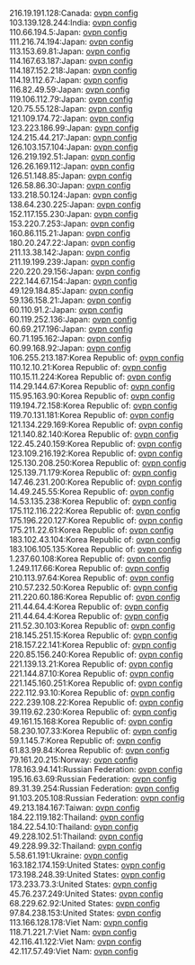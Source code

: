 216.19.191.128:Canada: [ovpn config](vpn/216_19_191_128.ovpn)  
103.139.128.244:India: [ovpn config](vpn/103_139_128_244.ovpn)  
110.66.194.5:Japan: [ovpn config](vpn/110_66_194_5.ovpn)  
111.216.74.194:Japan: [ovpn config](vpn/111_216_74_194.ovpn)  
113.153.69.81:Japan: [ovpn config](vpn/113_153_69_81.ovpn)  
114.167.63.187:Japan: [ovpn config](vpn/114_167_63_187.ovpn)  
114.187.152.218:Japan: [ovpn config](vpn/114_187_152_218.ovpn)  
114.19.112.67:Japan: [ovpn config](vpn/114_19_112_67.ovpn)  
116.82.49.59:Japan: [ovpn config](vpn/116_82_49_59.ovpn)  
119.106.112.79:Japan: [ovpn config](vpn/119_106_112_79.ovpn)  
120.75.55.128:Japan: [ovpn config](vpn/120_75_55_128.ovpn)  
121.109.174.72:Japan: [ovpn config](vpn/121_109_174_72.ovpn)  
123.223.186.99:Japan: [ovpn config](vpn/123_223_186_99.ovpn)  
124.215.44.217:Japan: [ovpn config](vpn/124_215_44_217.ovpn)  
126.103.157.104:Japan: [ovpn config](vpn/126_103_157_104.ovpn)  
126.219.192.51:Japan: [ovpn config](vpn/126_219_192_51.ovpn)  
126.26.169.112:Japan: [ovpn config](vpn/126_26_169_112.ovpn)  
126.51.148.85:Japan: [ovpn config](vpn/126_51_148_85.ovpn)  
126.58.86.30:Japan: [ovpn config](vpn/126_58_86_30.ovpn)  
133.218.50.124:Japan: [ovpn config](vpn/133_218_50_124.ovpn)  
138.64.230.225:Japan: [ovpn config](vpn/138_64_230_225.ovpn)  
152.117.155.230:Japan: [ovpn config](vpn/152_117_155_230.ovpn)  
153.220.7.253:Japan: [ovpn config](vpn/153_220_7_253.ovpn)  
160.86.115.21:Japan: [ovpn config](vpn/160_86_115_21.ovpn)  
180.20.247.22:Japan: [ovpn config](vpn/180_20_247_22.ovpn)  
211.13.38.142:Japan: [ovpn config](vpn/211_13_38_142.ovpn)  
211.19.199.239:Japan: [ovpn config](vpn/211_19_199_239.ovpn)  
220.220.29.156:Japan: [ovpn config](vpn/220_220_29_156.ovpn)  
222.144.67.154:Japan: [ovpn config](vpn/222_144_67_154.ovpn)  
49.129.184.85:Japan: [ovpn config](vpn/49_129_184_85.ovpn)  
59.136.158.21:Japan: [ovpn config](vpn/59_136_158_21.ovpn)  
60.110.91.2:Japan: [ovpn config](vpn/60_110_91_2.ovpn)  
60.119.252.136:Japan: [ovpn config](vpn/60_119_252_136.ovpn)  
60.69.217.196:Japan: [ovpn config](vpn/60_69_217_196.ovpn)  
60.71.195.162:Japan: [ovpn config](vpn/60_71_195_162.ovpn)  
60.99.168.92:Japan: [ovpn config](vpn/60_99_168_92.ovpn)  
106.255.213.187:Korea Republic of: [ovpn config](vpn/106_255_213_187.ovpn)  
110.12.10.21:Korea Republic of: [ovpn config](vpn/110_12_10_21.ovpn)  
110.15.11.224:Korea Republic of: [ovpn config](vpn/110_15_11_224.ovpn)  
114.29.144.67:Korea Republic of: [ovpn config](vpn/114_29_144_67.ovpn)  
115.95.163.90:Korea Republic of: [ovpn config](vpn/115_95_163_90.ovpn)  
119.194.72.158:Korea Republic of: [ovpn config](vpn/119_194_72_158.ovpn)  
119.70.131.181:Korea Republic of: [ovpn config](vpn/119_70_131_181.ovpn)  
121.134.229.169:Korea Republic of: [ovpn config](vpn/121_134_229_169.ovpn)  
121.140.82.140:Korea Republic of: [ovpn config](vpn/121_140_82_140.ovpn)  
122.45.240.159:Korea Republic of: [ovpn config](vpn/122_45_240_159.ovpn)  
123.109.216.192:Korea Republic of: [ovpn config](vpn/123_109_216_192.ovpn)  
125.130.208.250:Korea Republic of: [ovpn config](vpn/125_130_208_250.ovpn)  
125.139.71.179:Korea Republic of: [ovpn config](vpn/125_139_71_179.ovpn)  
147.46.231.200:Korea Republic of: [ovpn config](vpn/147_46_231_200.ovpn)  
14.49.245.55:Korea Republic of: [ovpn config](vpn/14_49_245_55.ovpn)  
14.53.135.238:Korea Republic of: [ovpn config](vpn/14_53_135_238.ovpn)  
175.112.116.222:Korea Republic of: [ovpn config](vpn/175_112_116_222.ovpn)  
175.196.220.127:Korea Republic of: [ovpn config](vpn/175_196_220_127.ovpn)  
175.211.22.61:Korea Republic of: [ovpn config](vpn/175_211_22_61.ovpn)  
183.102.43.104:Korea Republic of: [ovpn config](vpn/183_102_43_104.ovpn)  
183.106.105.135:Korea Republic of: [ovpn config](vpn/183_106_105_135.ovpn)  
1.237.60.108:Korea Republic of: [ovpn config](vpn/1_237_60_108.ovpn)  
1.249.117.66:Korea Republic of: [ovpn config](vpn/1_249_117_66.ovpn)  
210.113.97.64:Korea Republic of: [ovpn config](vpn/210_113_97_64.ovpn)  
210.57.232.50:Korea Republic of: [ovpn config](vpn/210_57_232_50.ovpn)  
211.220.60.186:Korea Republic of: [ovpn config](vpn/211_220_60_186.ovpn)  
211.44.64.4:Korea Republic of: [ovpn config](vpn/211_44_64_4.ovpn)  
211.44.64.4:Korea Republic of: [ovpn config](vpn/211_44_64_4.ovpn)  
211.52.30.103:Korea Republic of: [ovpn config](vpn/211_52_30_103.ovpn)  
218.145.251.15:Korea Republic of: [ovpn config](vpn/218_145_251_15.ovpn)  
218.157.22.141:Korea Republic of: [ovpn config](vpn/218_157_22_141.ovpn)  
220.85.156.240:Korea Republic of: [ovpn config](vpn/220_85_156_240.ovpn)  
221.139.13.21:Korea Republic of: [ovpn config](vpn/221_139_13_21.ovpn)  
221.144.87.10:Korea Republic of: [ovpn config](vpn/221_144_87_10.ovpn)  
221.145.160.251:Korea Republic of: [ovpn config](vpn/221_145_160_251.ovpn)  
222.112.93.10:Korea Republic of: [ovpn config](vpn/222_112_93_10.ovpn)  
222.239.108.22:Korea Republic of: [ovpn config](vpn/222_239_108_22.ovpn)  
39.119.62.230:Korea Republic of: [ovpn config](vpn/39_119_62_230.ovpn)  
49.161.15.168:Korea Republic of: [ovpn config](vpn/49_161_15_168.ovpn)  
58.230.107.33:Korea Republic of: [ovpn config](vpn/58_230_107_33.ovpn)  
59.1.145.7:Korea Republic of: [ovpn config](vpn/59_1_145_7.ovpn)  
61.83.99.84:Korea Republic of: [ovpn config](vpn/61_83_99_84.ovpn)  
79.161.20.215:Norway: [ovpn config](vpn/79_161_20_215.ovpn)  
178.163.94.141:Russian Federation: [ovpn config](vpn/178_163_94_141.ovpn)  
195.16.63.69:Russian Federation: [ovpn config](vpn/195_16_63_69.ovpn)  
89.31.39.254:Russian Federation: [ovpn config](vpn/89_31_39_254.ovpn)  
91.103.205.108:Russian Federation: [ovpn config](vpn/91_103_205_108.ovpn)  
49.213.184.167:Taiwan: [ovpn config](vpn/49_213_184_167.ovpn)  
184.22.119.182:Thailand: [ovpn config](vpn/184_22_119_182.ovpn)  
184.22.54.10:Thailand: [ovpn config](vpn/184_22_54_10.ovpn)  
49.228.102.51:Thailand: [ovpn config](vpn/49_228_102_51.ovpn)  
49.228.99.32:Thailand: [ovpn config](vpn/49_228_99_32.ovpn)  
5.58.61.191:Ukraine: [ovpn config](vpn/5_58_61_191.ovpn)  
163.182.174.159:United States: [ovpn config](vpn/163_182_174_159.ovpn)  
173.198.248.39:United States: [ovpn config](vpn/173_198_248_39.ovpn)  
173.233.73.3:United States: [ovpn config](vpn/173_233_73_3.ovpn)  
45.76.237.249:United States: [ovpn config](vpn/45_76_237_249.ovpn)  
68.229.62.92:United States: [ovpn config](vpn/68_229_62_92.ovpn)  
97.84.238.153:United States: [ovpn config](vpn/97_84_238_153.ovpn)  
113.166.128.178:Viet Nam: [ovpn config](vpn/113_166_128_178.ovpn)  
118.71.221.7:Viet Nam: [ovpn config](vpn/118_71_221_7.ovpn)  
42.116.41.122:Viet Nam: [ovpn config](vpn/42_116_41_122.ovpn)  
42.117.57.49:Viet Nam: [ovpn config](vpn/42_117_57_49.ovpn)  
